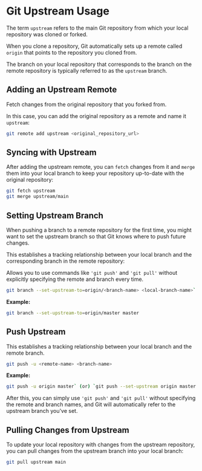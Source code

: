 # Git Upstream Usage

The term `upstream` refers to the main Git repository from which your local repository was cloned or forked.

When you clone a repository, Git automatically sets up a remote called `origin` that points to the repository you cloned from.

The branch on your local repository that corresponds to the branch on the remote repository is typically referred to as the `upstream` branch.

## Adding an Upstream Remote

Fetch changes from the original repository that you forked from.

In this case, you can add the original repository as a remote and name it `upstream`:

```bash
git remote add upstream <original_repository_url>
```

## Syncing with Upstream

After adding the upstream remote, you can `fetch` changes from it and `merge` them into your local branch
to keep your repository up-to-date with the original repository:

```bash
git fetch upstream
git merge upstream/main
```

## Setting Upstream Branch

When pushing a branch to a remote repository for the first time, you might want to set the upstream branch so that Git knows where to push future changes.

This establishes a tracking relationship between your local
branch and the corresponding branch in the remote repository:

Allows you to use commands like `'git push'` and `'git pull'` without explicitly specifying the remote and branch every time.

```bash
git branch --set-upstream-to=origin/<branch-name> <local-branch-name>`
```

**Example:**

```bash
git branch --set-upstream-to=origin/master master
```

## Push Upstream

This establishes a tracking relationship between your local branch and the remote branch.

```bash
git push -u <remote-name> <branch-name>
```

**Example:**

```bash
git push -u origin master` (or) `git push --set-upstream origin master
```

After this, you can simply use `'git push'` and `'git pull'` without specifying the remote and branch names, and
Git will automatically refer to the upstream branch you've set.

## Pulling Changes from Upstream

To update your local repository with changes from the upstream repository, you can pull changes from the upstream branch into your local branch:

```bash
git pull upstream main
```

